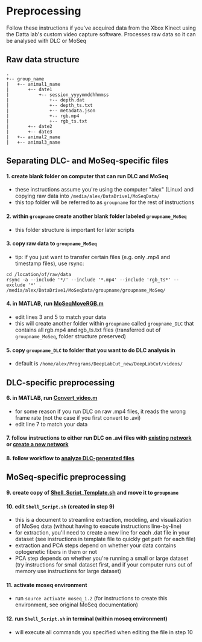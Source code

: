 # Preprocessing
Follow these instructions if you've acquired data from the Xbox Kinect using the Datta lab's custom video capture software.
Processes raw data so it can be analysed with DLC or MoSeq

## Raw data structure
```
.
+-- group_name
|   +-- animal1_name
|       +-- date1
|           +-- session_yyyymmddhhmmss
|               +-- depth.dat
|               +-- depth_ts.txt
|               +-- metadata.json
|               +-- rgb.mp4
|               +-- rgb_ts.txt
|       +-- date2
|       +-- date3
|   +-- animal2_name
|   +-- animal3_name
```

## Separating DLC- and MoSeq-specific files
#### 1. create blank folder on computer that can run DLC and MoSeq
 - these instructions assume you're using the computer "alex" (Linux) and copying raw data into ```/media/alex/DataDrive1/MoSeqData/```
 - this top folder will be referred to as ```groupname``` for the rest of instructions
#### 2. within ```groupname``` create another blank folder labeled ```groupname_MoSeq```
 - this folder structure is important for later scripts
#### 3. copy raw data to ```groupname_MoSeq```
 - tip: if you just want to transfer certain files (e.g. only .mp4 and timestamp files), use rsync:
```
cd /location/of/raw/data
rsync -a --include '*/' --include '*.mp4' --include 'rgb_ts*' --exclude '*' . /media/alex/DataDrive1/MoSeqData/groupname/groupname_MoSeq/
```
#### 4. in MATLAB, run [MoSeqMoveRGB.m](https://github.com/ckakiti/Novelty_analysis_KA/blob/master/MoSeqAnalysis/MoSeqMoveRGB.m)
 - edit lines 3 and 5 to match your data
 - this will create another folder within ```groupname``` called ```groupname_DLC``` that contains all rgb.mp4 and rgb_ts.txt files (transferred out of ```groupname_MoSeq```, folder structure preserved)
#### 5. copy ```groupname_DLC``` to folder that you want to do DLC analysis in
 - default is ```/home/alex/Programs/DeepLabCut_new/DeepLabCut/videos/```
## DLC-specific preprocessing
#### 6. in MATLAB, run [Convert_video.m](https://github.com/ckakiti/Novelty_analysis_KA/blob/master/Convert_Video.m)
 - for some reason if you run DLC on raw .mp4 files, it reads the wrong frame rate (not the case if you first convert to .avi)
 - edit line 7 to match your data
#### 7. follow instructions to either run DLC on .avi files with [existing network](https://github.com/ckakiti/Novelty_analysis_KA/blob/master/Docs/Using_DLC_in_UchidaLab_Korleki.md) or [create a new network](https://github.com/ckakiti/Novelty_analysis_KA/blob/master/Docs/Training_a_new_network.md)
#### 8. follow workflow to [analyze DLC-generated files](https://github.com/ckakiti/Novelty_analysis_KA#novelty-analysis-code)
## MoSeq-specific preprocessing
#### 9. create copy of [Shell_Script_Template.sh](https://github.com/ckakiti/Novelty_analysis_KA/blob/master/MoSeqAnalysis/Shell_Script_Template.sh) and move it to ```groupname```
#### 10. edit ```Shell_Script.sh``` (created in step 9)
 - this is a document to streamline extraction, modeling, and visualization of MoSeq data (without having to execute instructions line-by-line)
 - for extraction, you'll need to create a new line for each .dat file in your dataset (see instructions in template file to quickly get path for each file)
 - extraction and PCA steps depend on whether your data contains optogenetic fibers in them or not
 - PCA step depends on whether you're running a small or large dataset (try instructions for small dataset first, and if your computer runs out of memory use instructions for large dataset)
#### 11. activate moseq environment
 - run ```source activate moseq_1.2``` (for instructions to create this environment, see original MoSeq documentation)
#### 12. run ```Shell_Script.sh``` in terminal (within moseq environment)
 - will execute all commands you specified when editing the file in step 10
